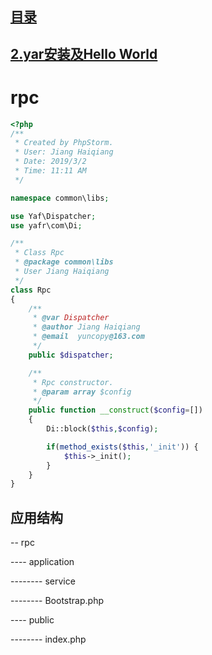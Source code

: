 ## [目录](https://github.com/yuncopy/yafr/blob/master/docs/index.md)

## [2.yar安装及Hello World](https://github.com/yuncopy/yafr/blob/master/docs/yar/2.yar安装及HelloWorld.md)

# rpc
```php
<?php
/**
 * Created by PhpStorm.
 * User: Jiang Haiqiang
 * Date: 2019/3/2
 * Time: 11:11 AM
 */

namespace common\libs;

use Yaf\Dispatcher;
use yafr\com\Di;

/**
 * Class Rpc
 * @package common\libs
 * User Jiang Haiqiang
 */
class Rpc
{
    /**
     * @var Dispatcher
     * @author Jiang Haiqiang
     * @email  yuncopy@163.com
     */
    public $dispatcher;

    /**
     * Rpc constructor.
     * @param array $config
     */
    public function __construct($config=[])
    {
        Di::block($this,$config);

        if(method_exists($this,'_init')) {
            $this->_init();
        }
    }
}
```

## 应用结构
-- rpc

---- application

-------- service

-------- Bootstrap.php

---- public

-------- index.php
